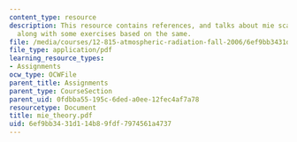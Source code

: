 ```yaml
---
content_type: resource
description: This resource contains references, and talks about mie scattering program
  along with some exercises based on the same.
file: /media/courses/12-815-atmospheric-radiation-fall-2006/6ef9bb3431d114b89fdf7974561a4737_mie_theory.pdf
file_type: application/pdf
learning_resource_types:
- Assignments
ocw_type: OCWFile
parent_title: Assignments
parent_type: CourseSection
parent_uid: 0fdbba55-195c-6ded-a0ee-12fec4af7a78
resourcetype: Document
title: mie_theory.pdf
uid: 6ef9bb34-31d1-14b8-9fdf-7974561a4737
---
```

